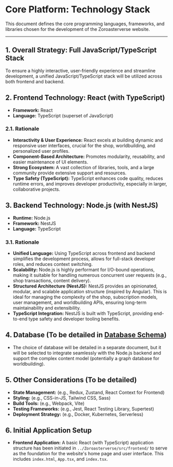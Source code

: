 # Core Platform: Technology Stack

This document defines the core programming languages, frameworks, and libraries chosen for the development of the Zoroasterverse website.

---

## 1. Overall Strategy: Full JavaScript/TypeScript Stack

To ensure a highly interactive, user-friendly experience and streamline development, a unified JavaScript/TypeScript stack will be utilized across both frontend and backend.

## 2. Frontend Technology: React (with TypeScript)

*   **Framework:** React
*   **Language:** TypeScript (superset of JavaScript)

### 2.1. Rationale

*   **Interactivity & User Experience:** React excels at building dynamic and responsive user interfaces, crucial for the shop, worldbuilding, and personalized user profiles.
*   **Component-Based Architecture:** Promotes modularity, reusability, and easier maintenance of UI elements.
*   **Strong Ecosystem:** A vast collection of libraries, tools, and a large community provide extensive support and resources.
*   **Type Safety (TypeScript):** TypeScript enhances code quality, reduces runtime errors, and improves developer productivity, especially in larger, collaborative projects.

## 3. Backend Technology: Node.js (with NestJS)

*   **Runtime:** Node.js
*   **Framework:** NestJS
*   **Language:** TypeScript

### 3.1. Rationale

*   **Unified Language:** Using TypeScript across frontend and backend simplifies the development process, allows for full-stack developer roles, and reduces context switching.
*   **Scalability:** Node.js is highly performant for I/O-bound operations, making it suitable for handling numerous concurrent user requests (e.g., shop transactions, content delivery).
*   **Structured Architecture (NestJS):** NestJS provides an opinionated, modular, and scalable application structure (inspired by Angular). This is ideal for managing the complexity of the shop, subscription models, user management, and worldbuilding APIs, ensuring long-term maintainability and extensibility.
*   **TypeScript Integration:** NestJS is built with TypeScript, providing end-to-end type safety and developer tooling benefits.

## 4. Database (To be detailed in [Database Schema](./database_schema.md))

*   The choice of database will be detailed in a separate document, but it will be selected to integrate seamlessly with the Node.js backend and support the complex content model (potentially a graph database for worldbuilding).

## 5. Other Considerations (To be detailed)

*   **State Management:** (e.g., Redux, Zustand, React Context for Frontend)
*   **Styling:** (e.g., CSS-in-JS, Tailwind CSS, Sass)
*   **Build Tools:** (e.g., Webpack, Vite)
*   **Testing Frameworks:** (e.g., Jest, React Testing Library, Supertest)
*   **Deployment Strategy:** (e.g., Docker, Kubernetes, Serverless)

## 6. Initial Application Setup

*   **Frontend Application:** A basic React (with TypeScript) application structure has been initiated in `../Zoroasterverse/src/frontend/` to serve as the foundation for the website's home page and user interface. This includes `index.html`, `App.tsx`, and `index.tsx`.